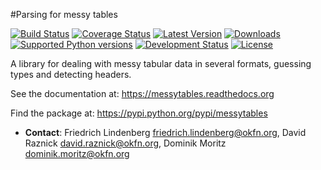#Parsing for messy tables

[![Build Status](https://travis-ci.org/okfn/messytables.png?branch=master)](https://travis-ci.org/okfn/messytables)
[![Coverage Status](https://coveralls.io/repos/okfn/messytables/badge.png?branch=master)](https://coveralls.io/r/okfn/messytables?branch=master)
[![Latest Version](https://pypip.in/version/messytables/badge.svg)](https://pypi.python.org/pypi/ckanserviceprovider/)
[![Downloads](https://pypip.in/download/messytables/badge.svg)](https://pypi.python.org/pypi/ckanserviceprovider/)
[![Supported Python versions](https://pypip.in/py_versions/messytables/badge.svg)](https://pypi.python.org/pypi/ckanserviceprovider/)
[![Development Status](https://pypip.in/status/messytables/badge.svg)](https://pypi.python.org/pypi/ckanserviceprovider/)
[![License](https://pypip.in/license/messytables/badge.svg)](https://pypi.python.org/pypi/ckanserviceprovider/)

A library for dealing with messy tabular data in several formats, guessing types and detecting headers.

See the documentation at: https://messytables.readthedocs.org

Find the package at: https://pypi.python.org/pypi/messytables

* **Contact**: Friedrich Lindenberg <friedrich.lindenberg@okfn.org>, David Raznick
  <david.raznick@okfn.org>, Dominik Moritz <dominik.moritz@okfn.org>
